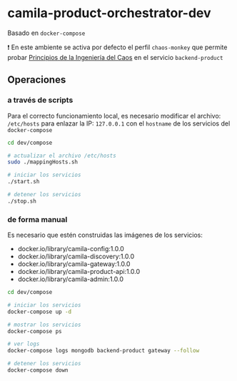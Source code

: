# camila-product-orchestrator-dev

Basado en `docker-compose`

❗ En este ambiente se activa por defecto el perfil `chaos-monkey` que permite probar [Principios de la Ingeniería del Caos](https://principlesofchaos.org/) en el servicio `backend-product`

## Operaciones

### a través de scripts

Para el correcto funcionamiento local, es necesario modificar el archivo: `/etc/hosts` para enlazar la IP: `127.0.0.1` con el `hostname` de los servicios del `docker-compose`

```bash
cd dev/compose

# actualizar el archivo /etc/hosts
sudo ./mappingHosts.sh

# iniciar los servicios
./start.sh

# detener los servicios
./stop.sh
```

### de forma manual 

Es necesario que estén construidas las imágenes de los servicios:

* docker.io/library/camila-config:1.0.0
* docker.io/library/camila-discovery:1.0.0
* docker.io/library/camila-gateway:1.0.0
* docker.io/library/camila-product-api:1.0.0
* docker.io/library/camila-admin:1.0.0

```bash
cd dev/compose

# iniciar los servicios
docker-compose up -d

# mostrar los servicios
docker-compose ps

# ver logs
docker-compose logs mongodb backend-product gateway --follow

# detener los servicios
docker-compose down
```
